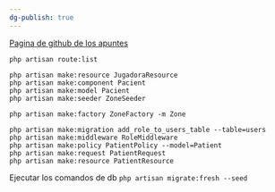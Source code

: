 ```yaml
---
dg-publish: true
---
```


[Pagina de github de los apuntes](https://github.com/cipfpbatoi/dwes2324)

```
php artisan route:list
```
```
php artisan make:resource JugadoraResource
php artisan make:component Pacient
php artisan make:model Pacient
php artisan make:seeder ZoneSeeder

php artisan make:factory ZoneFactory -m Zone

php artisan make:migration add_role_to_users_table --table=users
php artisan make:middleware RoleMiddleware
php artisan make:policy PatientPolicy --model=Patient
php artisan make:request PatientRequest
php artisan make:resource PatientResource
```
Ejecutar los comandos de db `php artisan migrate:fresh --seed`


